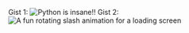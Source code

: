Gist 1: ![Python is insane!!](https://gist.github.com/sid-am-ahd935/42e528ca77c287bfb6af59e5d007a321)
Gist 2: ![A fun rotating slash animation for a loading screen](https://gist.github.com/sid-am-ahd935/370775f39b238464ed7ea4f798a86581)
